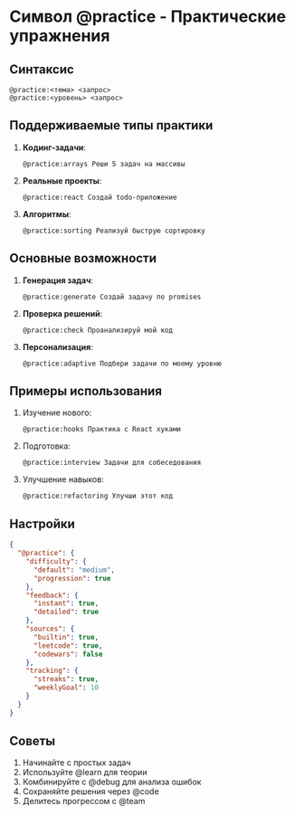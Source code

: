 # Символ @practice - Практические упражнения

## Синтаксис
```
@practice:<тема> <запрос>
@practice:<уровень> <запрос>
```

## Поддерживаемые типы практики
1. **Кодинг-задачи**:
   ```cursor
   @practice:arrays Реши 5 задач на массивы
   ```

2. **Реальные проекты**:
   ```cursor
   @practice:react Создай todo-приложение
   ```

3. **Алгоритмы**:
   ```cursor
   @practice:sorting Реализуй быструю сортировку
   ```

## Основные возможности
1. **Генерация задач**:
   ```cursor
   @practice:generate Создай задачу по promises
   ```

2. **Проверка решений**:
   ```cursor
   @practice:check Проанализируй мой код
   ```

3. **Персонализация**:
   ```cursor
   @practice:adaptive Подбери задачи по моему уровню
   ```

## Примеры использования
1. Изучение нового:
   ```cursor
   @practice:hooks Практика с React хуками
   ```

2. Подготовка:
   ```cursor
   @practice:interview Задачи для собеседования
   ```

3. Улучшение навыков:
   ```cursor
   @practice:refactoring Улучши этот код
   ```

## Настройки
```json
{
  "@practice": {
    "difficulty": {
      "default": "medium",
      "progression": true
    },
    "feedback": {
      "instant": true,
      "detailed": true
    },
    "sources": {
      "builtin": true,
      "leetcode": true,
      "codewars": false
    },
    "tracking": {
      "streaks": true,
      "weeklyGoal": 10
    }
  }
}
```

## Советы
1. Начинайте с простых задач
2. Используйте @learn для теории
3. Комбинируйте с @debug для анализа ошибок
4. Сохраняйте решения через @code
5. Делитесь прогрессом с @team